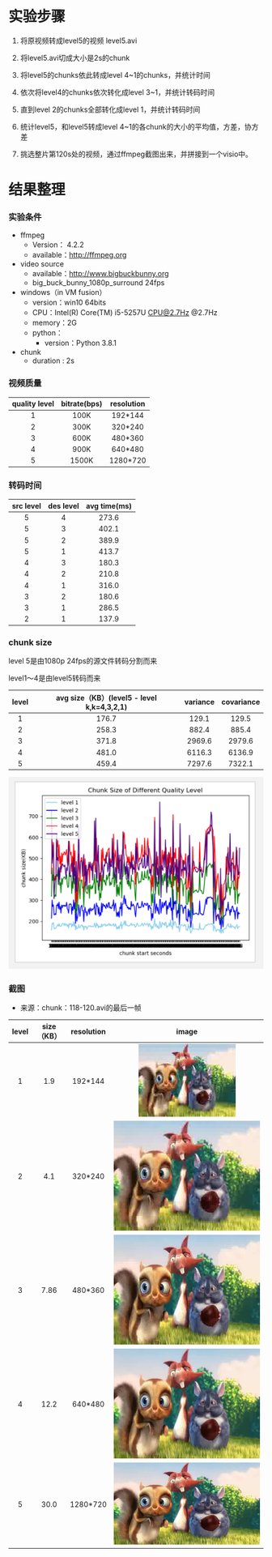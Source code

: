 # 实验步骤
1. 将原视频转成level5的视频 level5.avi
2. 将level5.avi切成大小是2s的chunk
3. 将level5的chunks依此转成level 4~1的chunks，并统计时间
4. 依次将level4的chunks依次转化成level 3~1，并统计转码时间
5. 直到level 2的chunks全部转化成level 1，并统计转码时间

6. 统计level5，和level5转成level 4~1的各chunk的大小的平均值，方差，协方差

7. 挑选整片第120s处的视频，通过ffmpeg截图出来，并拼接到一个visio中。

# 结果整理

### 实验条件

- ffmpeg 
  - Version： 4.2.2
  - available：http://ffmpeg.org
- video source
  - available：http://www.bigbuckbunny.org
  - big_buck_bunny_1080p_surround 24fps
- windows（in VM fusion）
  - version：win10 64bits
  - CPU：Intel(R) Core(TM) i5-5257U CPU@2.7Hz @2.7Hz
  - memory：2G
  - python：
    - version：Python 3.8.1
- chunk
  - duration : 2s

### 视频质量

| quality level | bitrate(bps) | resolution |
| :-----------: | :----------: | :--------: |
|       1       |     100K     |  192*144   |
|       2       |     300K     |  320*240   |
|       3       |     600K     |  480*360   |
|       4       |     900K     |  640*480   |
|       5       |    1500K     |  1280*720  |

### 转码时间

| src level | des level | avg time(ms) |
| :-------: | :-------: | :----------: |
|     5     |     4     |    273.6     |
|     5     |     3     |    402.1     |
|     5     |     2     |    389.9     |
|     5     |     1     |    413.7     |
|     4     |     3     |    180.3     |
|     4     |     2     |    210.8     |
|     4     |     1     |    316.0     |
|     3     |     2     |    180.6     |
|     3     |     1     |    286.5     |
|     2     |     1     |    137.9     |

### chunk size

level 5是由1080p 24fps的源文件转码分割而来

level1～4是由level5转码而来

| level | avg size（KB）(level5 - level k,k=4,3,2,1) | variance | covariance |
| :---: | :----------------------------------------: | :------: | :--------: |
|   1   |                   176.7                    |  129.1   |   129.5    |
|   2   |                   258.3                    |  882.4   |   885.4    |
|   3   |                   371.8                    |  2969.6  |   2979.6   |
|   4   |                   481.0                    |  6116.3  |   6136.9   |
|   5   |                   459.4                    |  7297.6  |   7322.1   |

![image-20200309175819972](./img/size.png)

### 截图
- 来源：chunk：118-120.avi的最后一帧

| level |  size（KB） | resolution | image |
| :---: | :----------------------------------------: | :------: | :--------: |
|   1   |     1.9         |  192*144    |  ![level1-118-128-48](img/level1/48.jpeg)      |
|   2   |   4.1          |  320*240    |  ![level2-118-128-48](img/level2/48.jpeg)   |
|   3   |    7.86        |   480*360   |   ![level3-118-128-48](img/level3/48.jpeg)  |
|   4   |     12.2       |  640*480    |   ![level4-118-128-48](img/level4/48.jpeg)     |
|   5   |     30.0       | 1280*720     |   ![level5-118-128-48](img/level5/48.jpeg)     |
 
